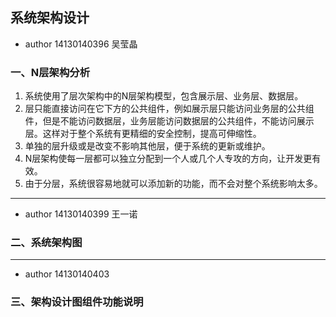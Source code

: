## 系统架构设计
* author  14130140396   吴莹晶 
### 一、N层架构分析
1. 系统使用了层次架构中的N层架构模型，包含展示层、业务层、数据层。
2. 层只能直接访问在它下方的公共组件，例如展示层只能访问业务层的公共组件，但是不能访问数据层，业务层能访问数据层的公共组件，不能访问展示层。这样对于整个系统有更精细的安全控制，提高可伸缩性。
3. 单独的层升级或是改变不影响其他层，便于系统的更新或维护。
4. N层架构使每一层都可以独立分配到一个人或几个人专攻的方向，让开发更有效。
5. 由于分层，系统很容易地就可以添加新的功能，而不会对整个系统影响太多。
------
* author  14130140399   王一诺
### 二、系统架构图

------
* author  14130140403   
### 三、架构设计图组件功能说明















